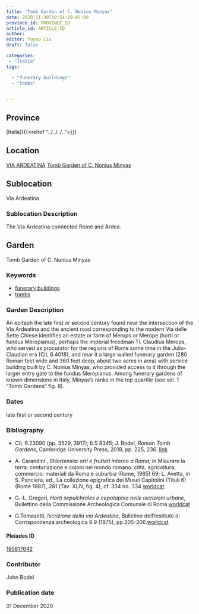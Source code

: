 ```yaml
---
title: "Tomb Garden of C. Nonius Minyas"
date: 2020-11-30T10:54:29-07:00
province_id: PROVINCE_ID
article_id: ARTICLE_ID
author:
editor: Yuyao Liu
draft: false

categories:
 - "Italia"
tags:

  - "funerary buildings"
  - "tombs"


---
```


## Province
[Italia]({{<relref "../../../..">}})

## Location
[VIA ARDEATINA](https://pleiades.stoa.org/places/587835546)
[Tomb Garden of C. Nonius Minyas](https://pleiades.stoa.org/places/195817642)

<!--### Location Description-->

<!-- LEAVE THIS BLANK FOR NOW -->

## Sublocation
Via Ardeatina

### Sublocation Description
The Via Ardeatina connected Rome and Ardea.


## Garden
Tomb Garden of C. Nonius Minyas

### Keywords

- [funerary buildings](http://vocab.getty.edu/page/aat/300005866)
- [tombs](http://vocab.getty.edu/page/aat/300005926)


### Garden Description
An epitaph the late first or second century found near the intersection of the Via Ardeatina and the ancient road corresponding to the modern Via delle Sette Chiese identifies an estate or farm of Merops or Merope (horti or fundus Meropianus), perhaps the imperial freedman Ti. Claudius Merops, who served as procurator for the regions of Rome some time in the Julio-Claudian era (CIL 6.4018), and near it a large walled funerary garden (280 Roman feet wide and 360 feet deep, about two acres in area) with service building built by C. Nonius Minyas, who provided access to it through the larger entry gate to the fundus Meropianus. Among funerary gardens of known dimensions in Italy, Minyas’s ranks in the top quartile (see vol. 1 “Tomb Gardens” fig. 8).




### Dates
late first or second century

### Bibliography
- CIL 6.23090 (pp. 3529, 3917); ILS 8345; J. Bodel, *Roman Tomb Gardens*, Cambridge University Press, 2018, pp. 225, 236.  [link](https://www.cambridge.org/core/books/gardens-of-the-roman-empire/roman-tomb-gardens/6BDAE36C21FFFADD3EB4E9CBD4BB8986)

- A. Carandini , *SHortensia: orti e frutteti intorno a Roma*, in Misurare la terra: centuriazione e coloni nel mondo romano. città, agricoltura, commercio: materiali da Roma e suburbia (Rome, 1985) 69; L. Avetta, in S. Panciera, ed., La collezione epigrafica dei Musei Capitolini (Tituli 6) (Rome 1987), 281 (Tav. XLIV, fig. 4), cf. 334 no. 334 [worldcat](http://www.worldcat.org/oclc/496098496)

- G.-L. Gregori, *Horti sepulchrales e cepotaphia nelle iscrizioni urbane,* Bullettino della Commissione Archeologica Comunale di Roma [worldcat](http://www.worldcat.org/oclc/886794800)


- G.Tomasetti, *Iscrizione della via Ardeatina*, Bulletino dell’instituto di Corrispondenza archeologica 8.9  (1875), pp.205-206.[worldcat](http://www.worldcat.org/oclc/1194084892)









<!--#### Periodo ID-->

<!-- [PERIODO_ID](https://pleiades.stoa.org/places/PLEIADES_ID) -->

#### Pleiades ID

[195817642](https://pleiades.stoa.org/places/195817642)



### Contributor
John Bodel

### Publication date

01 December 2020
<!--### Related articles-->

<!-- Links to other related articles. Leave blank for now -->

